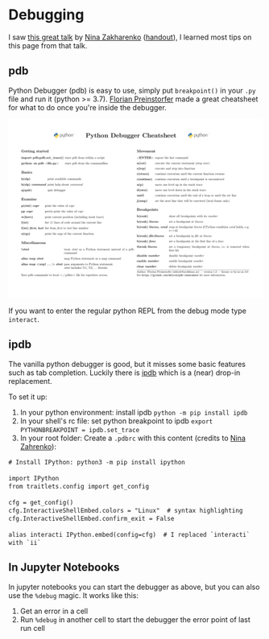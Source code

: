 # Debugging


I saw [this great talk](https://www.youtube.com/watch?v=5AYIe-3cD-s) by [Nina Zakharenko](https://www.nnja.io/) ([handout](https://nina.to/pycon2020)), I learned most tips on this page from that talk.

## pdb

Python Debugger (pdb) is easy to use, simply put `breakpoint()` in your `.py` file and run it (python >= 3.7).
[Florian Preinstorfer](https://github.com/nblock/pdb-cheatsheet) made a great cheatsheet for what to do once you're inside the debugger.

![](./img/pdb-cheatsheet.png)

If you want to enter the regular python REPL from the debug mode type `interact`.

## ipdb

The vanilla python debugger is good, but it misses some basic features such as tab completion.
Luckily there is [ipdb](https://github.com/gotcha/ipdb) which is a (near) drop-in replacement.

To set it up:

1. In your python environment: install ipdb `python -m pip install ipdb`
2. In your shell's rc file: set python breakpoint to ipdb  `export PYTHONBREAKPOINT = ipdb.set_trace`
3. In your root folder: Create a `.pdbrc` with this content (credits to [Nina Zahrenko](https://www.nnja.io/post/2020/pycon2020-goodbye-print-hello-debugger/)):

```
# Install IPython: python3 -m pip install ipython

import IPython
from traitlets.config import get_config

cfg = get_config()
cfg.InteractiveShellEmbed.colors = "Linux"  # syntax highlighting
cfg.InteractiveShellEmbed.confirm_exit = False

alias interacti IPython.embed(config=cfg)  # I replaced `interacti` with `ii` 
```

## In Jupyter Notebooks

In jupyter notebooks you can start the debugger as above, but you can also use the `%debug` magic.
It works like this:

1. Get an error in a cell
2. Run `%debug` in another cell to start the debugger the error point of last run cell
